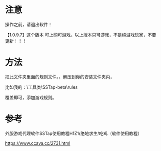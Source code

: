 
# 注意

操作之前，请退出软件！

【1.0.9.7】这个版本 可上网可游戏。以上版本只可游戏，不是纯游戏玩家，不要更新！！！

# 方法

把此文件夹里面的规则文件。。解压到你的安装文件夹内，

比如我的：\工具类\SSTap-beta\rules

覆盖即可，添加游戏规则。

# 参考

外服游戏代理软件SSTap使用教程H1Z1/绝地求生/吃鸡（软件使用教程）

https://www.ccava.cc/2731.html


